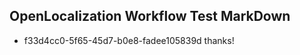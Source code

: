 ## OpenLocalization Workflow Test MarkDown
* f33d4cc0-5f65-45d7-b0e8-fadee105839d thanks!

<!--HONumber=Jul16_HO3-->


